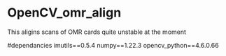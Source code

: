 # OpenCV_omr_align
This aligins scans of OMR cards
quite unstable at the moment

#dependancies
imutils==0.5.4
numpy==1.22.3
opencv_python==4.6.0.66
